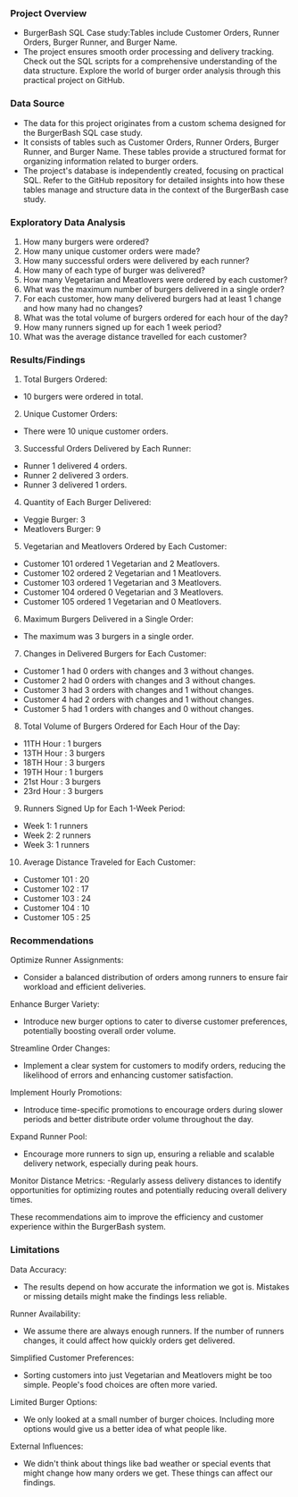 ### Project Overview

- BurgerBash SQL Case study:Tables include Customer Orders, Runner Orders, Burger Runner, and Burger Name.
- The project ensures smooth order processing and delivery tracking. Check out the SQL scripts for a comprehensive understanding of the data structure. Explore the world of burger order analysis through this practical project on GitHub.

### Data Source 

- The data for this project originates from a custom schema designed for the BurgerBash SQL case study.
- It consists of tables such as Customer Orders, Runner Orders, Burger Runner, and Burger Name. These tables provide a structured format for organizing information related to burger orders. 
- The project's database is independently created, focusing on practical SQL. Refer to the GitHub repository for detailed insights into how these tables manage and structure data 
in the context of the BurgerBash case study.

### Exploratory Data Analysis

1. How many burgers were ordered?
2. How many unique customer orders were made?
3. How many successful orders were delivered by each runner?
4. How many of each type of burger was delivered?
5. How many Vegetarian and Meatlovers were ordered by each customer?
6. What was the maximum number of burgers delivered in a single order?
7. For each customer, how many delivered burgers had at least 1 change and how many had no changes?
8. What was the total volume of burgers ordered for each hour of the day?
9. How many runners signed up for each 1 week period?
10. What was the average distance travelled for each customer?

### Results/Findings

1. Total Burgers Ordered:
- 10 burgers were ordered in total.

2. Unique Customer Orders:
- There were 10 unique customer orders.

3. Successful Orders Delivered by Each Runner:
- Runner 1 delivered 4 orders.
- Runner 2 delivered 3 orders.
- Runner 3 delivered 1 orders.

4. Quantity of Each Burger Delivered:

- Veggie Burger: 3
- Meatlovers Burger: 9

5. Vegetarian and Meatlovers Ordered by Each Customer:

- Customer 101 ordered 1 Vegetarian and 2 Meatlovers.
- Customer 102 ordered 2 Vegetarian and 1 Meatlovers.
- Customer 103 ordered 1 Vegetarian and 3 Meatlovers.
- Customer 104 ordered 0 Vegetarian and 3 Meatlovers.
- Customer 105 ordered 1 Vegetarian and 0 Meatlovers.

6. Maximum Burgers Delivered in a Single Order:

- The maximum was 3 burgers in a single order.

7. Changes in Delivered Burgers for Each Customer:

- Customer 1 had 0 orders with changes and 3 without changes.
- Customer 2 had 0 orders with changes and 3 without changes.
- Customer 3 had 3 orders with changes and 1 without changes.
- Customer 4 had 2 orders with changes and 1 without changes.
- Customer 5 had 1 orders with changes and 0 without changes.

8. Total Volume of Burgers Ordered for Each Hour of the Day:

- 11TH Hour : 1 burgers
- 13TH Hour : 3 burgers
- 18TH Hour : 3 burgers
- 19TH Hour : 1 burgers
- 21st Hour : 3 burgers
- 23rd Hour : 3 burgers

9. Runners Signed Up for Each 1-Week Period:

- Week 1: 1 runners
- Week 2: 2 runners
- Week 3: 1 runners

10. Average Distance Traveled for Each Customer:

- Customer 101 : 20 
- Customer 102 : 17
- Customer 103 : 24
- Customer 104 : 10
- Customer 105 : 25


### Recommendations

Optimize Runner Assignments:
- Consider a balanced distribution of orders among runners to ensure fair workload and efficient deliveries.

Enhance Burger Variety:
- Introduce new burger options to cater to diverse customer preferences, potentially boosting overall order volume.

Streamline Order Changes:
- Implement a clear system for customers to modify orders, reducing the likelihood of errors and enhancing customer satisfaction.

Implement Hourly Promotions:
- Introduce time-specific promotions to encourage orders during slower periods and better distribute order volume throughout the day.

Expand Runner Pool:
- Encourage more runners to sign up, ensuring a reliable and scalable delivery network, especially during peak hours.

Monitor Distance Metrics:
-Regularly assess delivery distances to identify opportunities for optimizing routes and potentially reducing overall delivery times.

These recommendations aim to improve the efficiency and customer experience within the BurgerBash system.

### Limitations

Data Accuracy:
- The results depend on how accurate the information we got is. Mistakes or missing details might make the findings less reliable.

Runner Availability:
- We assume there are always enough runners. If the number of runners changes, it could affect how quickly orders get delivered.

Simplified Customer Preferences:
- Sorting customers into just Vegetarian and Meatlovers might be too simple. People's food choices are often more varied.

Limited Burger Options:
- We only looked at a small number of burger choices. Including more options would give us a better idea of what people like.

External Influences:
- We didn't think about things like bad weather or special events that might change how many orders we get. These things can affect our findings.




